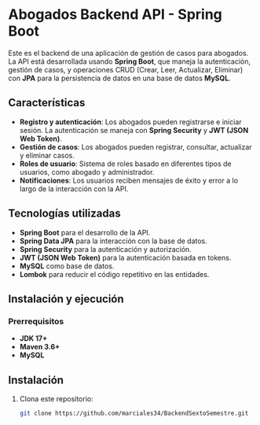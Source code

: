 # Abogados Backend API - Spring Boot

Este es el backend de una aplicación de gestión de casos para abogados. La API está desarrollada usando **Spring Boot**, que maneja la autenticación, gestión de casos, y operaciones CRUD (Crear, Leer, Actualizar, Eliminar) con **JPA** para la persistencia de datos en una base de datos **MySQL**.

## Características

- **Registro y autenticación**: Los abogados pueden registrarse e iniciar sesión. La autenticación se maneja con **Spring Security** y **JWT (JSON Web Token)**.
- **Gestión de casos**: Los abogados pueden registrar, consultar, actualizar y eliminar casos.
- **Roles de usuario**: Sistema de roles basado en diferentes tipos de usuarios, como abogado y administrador.
- **Notificaciones**: Los usuarios reciben mensajes de éxito y error a lo largo de la interacción con la API.

## Tecnologías utilizadas

- **Spring Boot** para el desarrollo de la API.
- **Spring Data JPA** para la interacción con la base de datos.
- **Spring Security** para la autenticación y autorización.
- **JWT (JSON Web Token)** para la autenticación basada en tokens.
- **MySQL** como base de datos.
- **Lombok** para reducir el código repetitivo en las entidades.

## Instalación y ejecución

### Prerrequisitos

- **JDK 17+**
- **Maven 3.6+**
- **MySQL**

## Instalación

1. Clona este repositorio:
   ```bash
   git clone https://github.com/marciales34/BackendSextoSemestre.git

